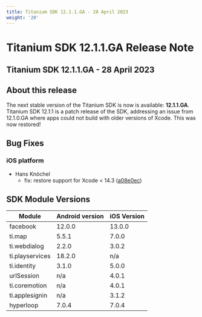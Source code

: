 ```yaml
---
title: Titanium SDK 12.1.1.GA - 28 April 2023
weight: '20'
---
```


# Titanium SDK 12.1.1.GA Release Note

## Titanium SDK 12.1.1.GA - 28 April 2023

## About this release

The next stable version of the Titanium SDK is now is available: <b>12.1.1.GA</b>. Titanium SDK 12.1.1 is a patch release of the SDK,
addressing an issue from 12.1.0.GA where apps could not build with older versions of Xcode. This was now restored!
## Bug Fixes

### iOS platform

* Hans Knöchel
  * fix: restore support for Xcode < 14.3 ([a08e0ec](https://github.com/tidev/titanium_mobile/commit/a08e0ec95ab6803b1ffbc63fd498e265f6888c2a))

## SDK Module Versions

| Module      | Android version | iOS Version |
| ----------- | --------------- | ----------- |
| facebook | 12.0.0 | 13.0.0 |
| ti.map | 5.5.1 | 7.0.0 |
| ti.webdialog | 2.2.0 | 3.0.2 |
| ti.playservices | 18.2.0 | n/a |
| ti.identity | 3.1.0 | 5.0.0 |
| urlSession | n/a | 4.0.1 |
| ti.coremotion | n/a | 4.0.1 |
| ti.applesignin | n/a | 3.1.2 |
| hyperloop | 7.0.4 | 7.0.4 |
